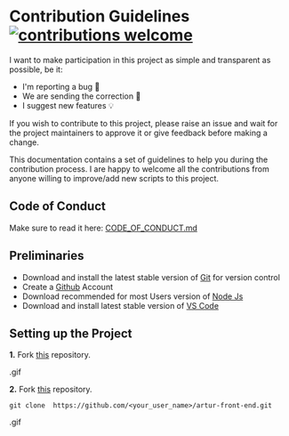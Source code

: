 # Contribution Guidelines [![contributions welcome](https://img.shields.io/badge/contributions-welcome-brightgreen.svg?style=flat)](https://github.com/PrisonBreak8/artur-front-end/issues)

I want to make participation in this project as simple and transparent as possible, be it:

- I'm reporting a bug 🐛
- We are sending the correction 🔎
- I suggest new features 💡

If you wish to contribute to this project, please raise an issue and wait for the project maintainers to approve it or give feedback before making a change.

This documentation contains a set of guidelines to help you during the contribution process. I are happy to welcome all the contributions from anyone willing to improve/add new scripts to this project.

## Code of Conduct
Make sure to read it here: [CODE_OF_CONDUCT.md](CODE_OF_CONDUCT.md)

## Preliminaries

- Download and install the latest stable version of [Git](https://git-scm.com/downloads)  for version control
- Create a [Github](https://github.com/join) Account 
- Download recommended for most Users version of [Node Js](https://nodejs.org/en/download)
- Download and install latest stable version of [VS Code](https://code.visualstudio.com/download)

## Setting up the Project
**1.**  Fork [this](https://github.com/PrisonBreak8/artur-front-end) repository.

.gif

**2.**  Fork [this](https://github.com/PrisonBreak8/artur-front-end) repository.
```
git clone  https://github.com/<your_user_name>/artur-front-end.git
```
.gif

